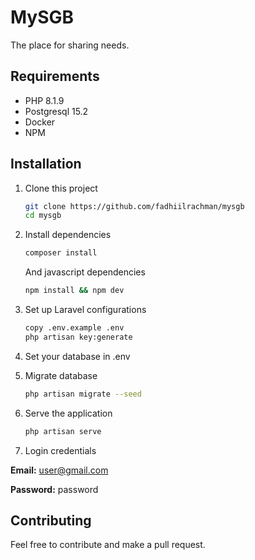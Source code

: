 # MySGB
The place for sharing needs.

## Requirements

- PHP 8.1.9
- Postgresql 15.2
- Docker
- NPM

## Installation
1. Clone this project
    ```bash
    git clone https://github.com/fadhiilrachman/mysgb
    cd mysgb
    ```
2. Install dependencies
    ```bash
    composer install
    ```
    And javascript dependencies
    ```bash
    npm install && npm dev
    ```

3. Set up Laravel configurations
    ```bash
    copy .env.example .env
    php artisan key:generate
    ```

4. Set your database in .env

5. Migrate database
    ```bash
    php artisan migrate --seed
    ```

6. Serve the application
    ```bash
    php artisan serve
    ```

7. Login credentials

**Email:** user@gmail.com

**Password:** password
## Contributing
Feel free to contribute and make a pull request.
